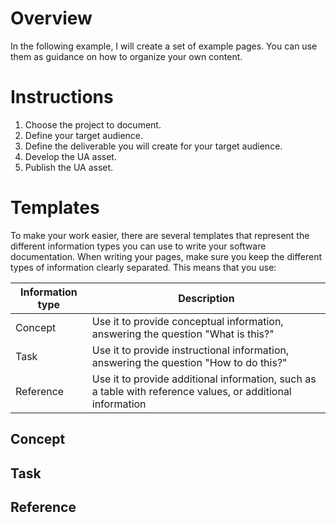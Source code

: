 # Overview
In the following example, I will create a set of example pages. You can use them as guidance on how to organize your own content.
# Instructions
1. Choose the project to document.
2. Define your target audience.
3. Define the deliverable you will create for your target audience.
4. Develop the UA asset.
5. Publish the UA asset.
# Templates
To make your work easier, there are several templates that represent the different information types you can use to write your software documentation.
When writing your pages, make sure you keep the different types of information clearly separated. This means that you use:

| Information type | Description |
 --- | ---
| Concept | Use it to provide conceptual information, answering the question "What is this?" |
| Task | Use it to provide instructional information, answering the question "How to do this?" |
| Reference | Use it to provide additional information, such as a table with reference values, or additional information |
## Concept
## Task
## Reference
